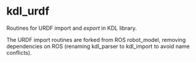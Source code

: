 kdl_urdf 
=============
Routines for URDF import and *export* in KDL library.

The URDF import routines are forked from ROS robot_model, removing dependencies
on ROS (renaming kdl_parser to kdl_import to avoid name conflicts).
